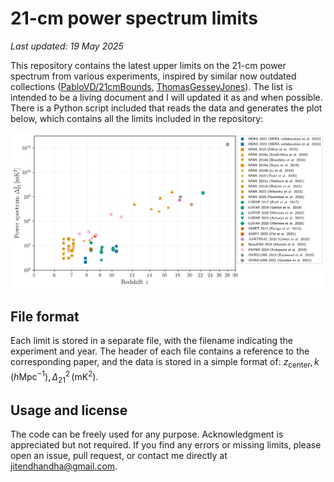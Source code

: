 # 21-cm power spectrum limits

*Last updated: 19 May 2025*

This repository contains the latest upper limits on the 21-cm power spectrum from various experiments, inspired by similar now outdated collections ([PabloVD/21cmBounds](https://github.com/PabloVD/21cmBounds), [ThomasGesseyJones](https://github.com/ThomasGesseyJones)). The list is intended to be a living document and I will updated it as and when possible. There is a Python script included that reads the data and generates the plot below, which contains all the limits included in the repository:

![21cm_power_spectrum_limits](21cm_power_spectrum_limits.png)

## File format 

Each limit is stored in a separate file, with the filename indicating the experiment and year. The header of each file contains a reference to the corresponding paper, and the data is stored in a simple format of: $z_\text{center},\,k\,(h\text{Mpc}^{-1}),\,\Delta_{21}^2\,(\text{mK}^2)$.


## Usage and license
The code can be freely used for any purpose. Acknowledgment is appreciated but not required. If you find any errors or missing limits, please open an issue, pull request, or contact me directly at [jitendhandha@gmail.com](mailto:jitendhandha@gmail.com).